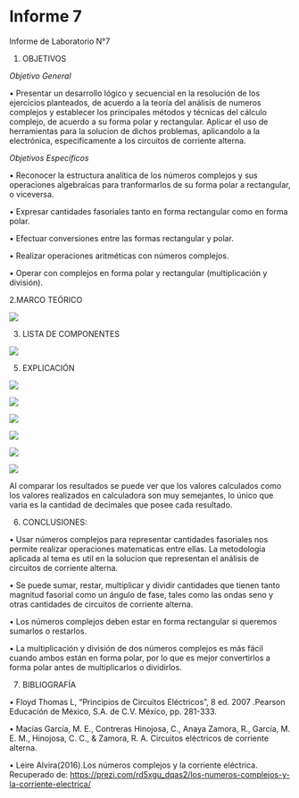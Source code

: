 # Informe 7
Informe de Laboratorio N°7

1. OBJETIVOS

_Objetivo General_

•  Presentar un desarrollo lógico y secuencial en la resolución de los ejercicios planteados, de acuerdo a la teoría del análisis de numeros complejos y establecer los principales métodos y técnicas del cálculo complejo, de acuerdo a su forma polar y rectangular. Aplicar el uso de herramientas para la solucion de dichos problemas, aplicandolo a la electrónica, especificamente a los circuitos de corriente alterna.   


_Objetivos Específicos_

• Reconocer la estructura analítica de los números complejos y sus operaciones algebraicas para tranformarlos de su forma polar a rectangular, o viceversa.

• Expresar cantidades fasoriales tanto en forma rectangular como en forma polar.

• Efectuar conversiones entre las formas rectangular y polar.

• Realizar operaciones aritméticas con números complejos.

• Operar con complejos en forma polar y rectangular (multiplicación y división).


2.MARCO TEÓRICO

![](img/marco.jpg)

3. LISTA DE COMPONENTES

![](img/componentes.jpg)

5. EXPLICACIÓN 

![](https://github.com/andressanttos/Informe-7-/blob/main/img/1.png)

![](https://github.com/andressanttos/Informe-7-/blob/main/img/2.png)

![](https://github.com/andressanttos/Informe-7-/blob/main/img/3.png)

![](https://github.com/andressanttos/Informe-7-/blob/main/img/4.png)

![](https://github.com/andressanttos/Informe-7-/blob/main/img/5.png)

![](https://github.com/andressanttos/Informe-7-/blob/main/img/6.png)

Al comparar los resultados se puede ver que los valores calculados como los valores realizados en calculadora son muy semejantes, lo único que varia es la cantidad de decimales que posee cada resultado.

6. CONCLUSIONES:

•	Usar números complejos para representar cantidades fasoriales nos permite realizar operaciones matematicas entre ellas. La metodologia aplicada al tema es util en la solucion que representan el análisis de circuitos de corriente alterna. 

• Se puede sumar, restar, multiplicar y dividir cantidades que tienen tanto magnitud fasorial como un ángulo de fase, tales como las ondas seno y otras cantidades de circuitos de corriente alterna.

• Los números complejos deben estar en forma rectangular si queremos sumarlos o restarlos. 

• La multiplicación y división de dos números complejos es más fácil cuando ambos están en forma polar, por lo que es mejor convertirlos a forma polar antes de multiplicarlos o dividirlos.

 
7. BIBLIOGRAFÍA

• Floyd Thomas L, “Principios de Circuitos Eléctricos”, 8 ed. 2007 .Pearson Educación de México, S.A. de C.V. México, pp. 281-333.

• Macías García, M. E., Contreras Hinojosa, C., Anaya Zamora, R., García, M. E. M., Hinojosa, C. C., & Zamora, R. A. Circuitos eléctricos de corriente alterna.

• Leire Alvira(2016).Los números complejos y la corriente eléctrica. Recuperado de: https://prezi.com/rd5xgu_dqas2/los-numeros-complejos-y-la-corriente-electrica/
